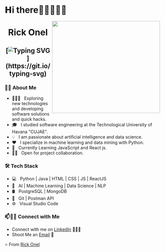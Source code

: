 # 𝗛i there👋🏼👨🏼‍💻

<img align="right" height="300" width="350" src="https://media.giphy.com/media/ao9DUiTKH60XS/giphy.gif"/>

<h1 align="center">
Rick Onel

  
   <h2 align="center">
    
  [![Typing SVG](https://readme-typing-svg.herokuapp.com?duration=2000&center=true&width=450&lines=Welcome+to+my+Github+Page!;I'm+Ricardo.;I'm+a+software+engineer+in+Cuba.;I'm+always+expanding+my+tech+stack!)](https://git.io/typing-svg)

<h3> 🧏🏼 About Me </h3>

- 🧘🏼‍♂️ &nbsp; Exploring new technologies and developing software solutions and quick hacks.
- 🎓 &nbsp; I studied software engineering at the Technological University of Havana "CUJAE".
- 💡 &nbsp; I am passionate about artificial intelligence and data science.
- ❤️ &nbsp; I specialize in machine learning and data mining with Python.
- 🌱 &nbsp; Currently Learning JavaScript and React js.
- 🤝🏻 &nbsp; Open for project collaboration. 

<h3>🛠 Tech Stack</h3>

- 💻 &nbsp; Python | Java | HTML | CSS | JS | ReactJS
- 🧲 &nbsp; AI | Machine Learning | Data Science | NLP  
- 🛢 &nbsp; PostgreSQL | MongoDB
- 🔧 &nbsp; Git | Postman API
- ⚙️ &nbsp; Visual Studio Code


### 📫🤝🏻 Connect with Me

 - Connect with me on [LinkedIn](https://www.linkedin.com/in/rickonel/) 👨🏻‍💻
 - Shoot Me an [Email](rickonel@icloud.com) 💌





 ⭐️ From [Rick Onel](https://github.com/rickonel)
